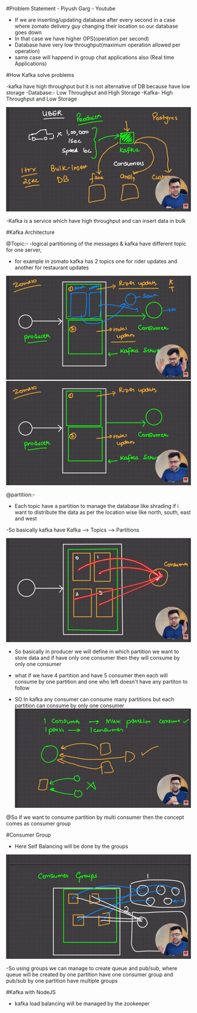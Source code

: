 #Problem Statement - Piyush Garg - Youtube

- If we are inserting/updating database after every second in a case where zomato delivery guy changing their location so our database goes down
- In that case we have higher OPS(operation per second)
- Database have very low throughput(maximum operation allowed per operation)
- same case will happend in group chat applications also (Real time Applications)

#How Kafka solve problems

-kafka have high throughput but it is not alternative of DB because have low storage
-Database:- Low Throughput and High Storage
-Kafka- High Throughput and Low Storage

![Kafka working](<./Screenshot (59).png>)

-Kafka is a service which have high throughput and can insert data in bulk

#Kafka Architecture

@Topic:-
-logical partitioning of the messages & kafka have different topic for one server,

- for example in zomato kafka has 2 topics one for rider updates and another for restaurant updates

![kafka](<./Screenshot (61).png>) ![kafka](<./Screenshot (60).png>)

@partition:-

- Each topic have a partition to manage the database like shrading if i want to distribute the data as per the location wise like north, south, east and west

-So basically kafka have
Kafka --> Topics --> Partitions

![Main Architect](<./Screenshot (62).png>)

- So basically in producer we will define in which partition we want to store data and if have only one consumer then they will consume by only one consumer
- what if we have 4 partition and have 5 consumer then each will consume by one partition and one who left doesn't have any partiton to follow

- SO In kafka any consumer can consume many partitions but each partition can consume by only one consumer
  ![consumer-architect](<./Screenshot (64).png>)

@So if we want to consume partition by multi consumer then the concept comes as consumer group

#Consumer Group

- Here Self Balancing will be done by the groups

![consumer_group](<./Screenshot (65).png>)

-So using groups we can manage to create queue and pub/sub, where queue will be created by one partition have one consumer group and pub/sub by one partition have multiple groups

#Kafka with NodeJS

- kafka load balancing will be managed by the zookeeper
